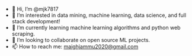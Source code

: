 - 👋 Hi, I’m @mjk7817
- 👀 I’m interested in data mining, machine learning, data science, and full stack development!
- 🌱 I’m currently learning machine learning algorithms and python web scraping. 
- 💞️ I’m looking to collaborate on open source ML projects.
- 📫 How to reach me: maighjammu2020@gmail.com



